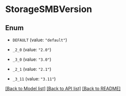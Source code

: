# StorageSMBVersion

## Enum


* `DEFAULT` (value: `"default"`)

* `_2_0` (value: `"2.0"`)

* `_3_0` (value: `"3.0"`)

* `_2_1` (value: `"2.1"`)

* `_3_11` (value: `"3.11"`)


[[Back to Model list]](../README.md#documentation-for-models) [[Back to API list]](../README.md#documentation-for-api-endpoints) [[Back to README]](../README.md)


